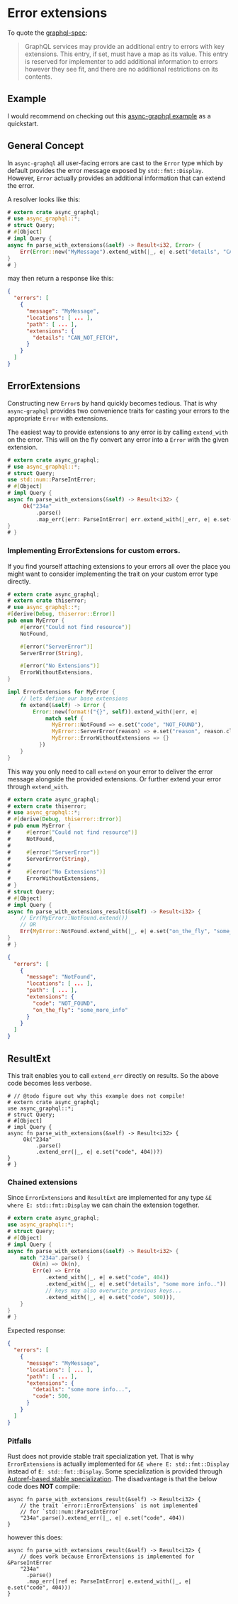 # Error extensions
To quote the [graphql-spec](https://spec.graphql.org/June2018/#example-fce18):
> GraphQL services may provide an additional entry to errors with key extensions.
> This entry, if set, must have a map as its value. This entry is reserved for implementer to add
> additional information to errors however they see fit, and there are no additional restrictions on
> its contents.

## Example 
I would recommend on checking out this [async-graphql example](https://github.com/async-graphql/examples/blob/master/actix-web/error-extensions/src/main.rs) as a quickstart.

## General Concept
In `async-graphql` all user-facing errors are cast to the `Error` type which by default provides
the error message exposed by `std::fmt::Display`. However, `Error` actually provides an additional information that can extend the error.

A resolver looks like this:

```rust
# extern crate async_graphql;
# use async_graphql::*;
# struct Query;
# #[Object]
# impl Query {
async fn parse_with_extensions(&self) -> Result<i32, Error> {
    Err(Error::new("MyMessage").extend_with(|_, e| e.set("details", "CAN_NOT_FETCH")))
}
# }
```

may then return a response like this:

```json
{
  "errors": [
    {
      "message": "MyMessage",
      "locations": [ ... ],
      "path": [ ... ],
      "extensions": {
        "details": "CAN_NOT_FETCH",
      }
    }
  ]
}
```


## ErrorExtensions
Constructing new `Error`s by hand quickly becomes tedious. That is why `async-graphql` provides
two convenience traits for casting your errors to the appropriate `Error` with
extensions.

The easiest way to provide extensions to any error is by calling `extend_with` on the error.
This will on the fly convert any error into a `Error` with the given extension.

```rust
# extern crate async_graphql;
# use async_graphql::*;
# struct Query;
use std::num::ParseIntError;
# #[Object]
# impl Query {
async fn parse_with_extensions(&self) -> Result<i32> {
     Ok("234a"
         .parse()
         .map_err(|err: ParseIntError| err.extend_with(|_err, e| e.set("code", 404)))?)
}
# }
```

### Implementing ErrorExtensions for custom errors.
If you find yourself attaching extensions to your errors all over the place you might want to consider
implementing the trait on your custom error type directly.

```rust
# extern crate async_graphql;
# extern crate thiserror;
# use async_graphql::*;
#[derive(Debug, thiserror::Error)]
pub enum MyError {
    #[error("Could not find resource")]
    NotFound,

    #[error("ServerError")]
    ServerError(String),

    #[error("No Extensions")]
    ErrorWithoutExtensions,
}

impl ErrorExtensions for MyError {
    // lets define our base extensions
    fn extend(&self) -> Error {
        Error::new(format!("{}", self)).extend_with(|err, e| 
            match self {
              MyError::NotFound => e.set("code", "NOT_FOUND"),
              MyError::ServerError(reason) => e.set("reason", reason.clone()),
              MyError::ErrorWithoutExtensions => {}
          })
    }
}
```

This way you only need to call `extend` on your error to deliver the error message alongside the provided extensions.
Or further extend your error through `extend_with`.

```rust
# extern crate async_graphql;
# extern crate thiserror;
# use async_graphql::*;
# #[derive(Debug, thiserror::Error)]
# pub enum MyError {
#     #[error("Could not find resource")]
#     NotFound,
# 
#     #[error("ServerError")]
#     ServerError(String),
# 
#     #[error("No Extensions")]
#     ErrorWithoutExtensions,
# }
# struct Query;
# #[Object]
# impl Query {
async fn parse_with_extensions_result(&self) -> Result<i32> {
    // Err(MyError::NotFound.extend())
    // OR
    Err(MyError::NotFound.extend_with(|_, e| e.set("on_the_fly", "some_more_info")))
}
# }
```

```json
{
  "errors": [
    {
      "message": "NotFound",
      "locations": [ ... ],
      "path": [ ... ],
      "extensions": {
        "code": "NOT_FOUND",
        "on_the_fly": "some_more_info"
      }
    }
  ]
}
```

## ResultExt
This trait enables you to call `extend_err` directly on results. So the above code becomes less verbose.

```rust,ignore
# // @todo figure out why this example does not compile!
# extern crate async_graphql;
use async_graphql::*;
# struct Query;
# #[Object]
# impl Query {
async fn parse_with_extensions(&self) -> Result<i32> {
     Ok("234a"
         .parse()
         .extend_err(|_, e| e.set("code", 404))?)
}
# }
```
### Chained extensions
Since `ErrorExtensions` and `ResultExt` are implemented for any type `&E where E: std::fmt::Display`
we can chain the extension together.


```rust
# extern crate async_graphql;
use async_graphql::*;
# struct Query;
# #[Object]
# impl Query {
async fn parse_with_extensions(&self) -> Result<i32> {
    match "234a".parse() {
        Ok(n) => Ok(n),
        Err(e) => Err(e
            .extend_with(|_, e| e.set("code", 404))
            .extend_with(|_, e| e.set("details", "some more info.."))
            // keys may also overwrite previous keys...
            .extend_with(|_, e| e.set("code", 500))),
    }
}
# }
```
Expected response:

```json
{
  "errors": [
    {
      "message": "MyMessage",
      "locations": [ ... ],
      "path": [ ... ],
      "extensions": {
      	"details": "some more info...",
        "code": 500,
      }
    }
  ]
}
```

### Pitfalls
Rust does not provide stable trait specialization yet.
That is why `ErrorExtensions` is actually implemented for `&E where E: std::fmt::Display`
instead of `E: std::fmt::Display`. Some specialization is provided through
[Autoref-based stable specialization](https://github.com/dtolnay/case-studies/blob/master/autoref-specialization/README.md).
The disadvantage is that the below code does **NOT** compile:

```rust,ignore,does_not_compile
async fn parse_with_extensions_result(&self) -> Result<i32> {
    // the trait `error::ErrorExtensions` is not implemented
    // for `std::num::ParseIntError`
    "234a".parse().extend_err(|_, e| e.set("code", 404))
}
```

however this does:

```rust,ignore,does_not_compile
async fn parse_with_extensions_result(&self) -> Result<i32> {
    // does work because ErrorExtensions is implemented for &ParseIntError
    "234a"
      .parse()
      .map_err(|ref e: ParseIntError| e.extend_with(|_, e| e.set("code", 404)))
}
```
